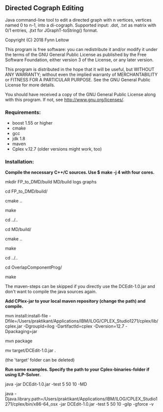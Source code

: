 ## Directed Cograph Editing
Java command-line tool to edit a directed graph with n vertices, vertices named 0 to n-1, into a di-cograph.
Supported input: .dot, .txt as matrix with 0/1 entries, .jtxt for JGraphT-toString() format.

Copyright (C) 2018 Fynn Leitow

This program is free software: you can redistribute it and/or modify
it under the terms of the GNU General Public License as published by
the Free Software Foundation, either version 3 of the License, or
any later version.

This program is distributed in the hope that it will be useful,
but WITHOUT ANY WARRANTY; without even the implied warranty of
MERCHANTABILITY or FITNESS FOR A PARTICULAR PURPOSE.  See the
GNU General Public License for more details.

You should have received a copy of the GNU General Public License
along with this program. If not, see <http://www.gnu.org/licenses/>.


### Requirements:
- boost 1.55 or higher
- cmake
- gcc
- jdk 1.8
- maven
- Cplex v.12.7 (older versions might work, too)

### Installation:

**Compile the necessary C++/C sources. Use $ make -j 4 with four cores.**

mkdir FP_to_DMD/build MD/build logs graphs

cd FP_to_DMD/build/

cmake ..

make

cd ../..


cd MD/build/

cmake ..

make

cd ../..


cd OverlapComponentProg/

make


The maven-steps can be skipped if you directly use the DCEdit-1.0.jar and don't want to compile the java sources again.

**Add CPlex-jar to your local maven repository (change the path) and compile.**

mvn install:install-file -Dfile=/Users/praktikant/Applications/IBM/ILOG/CPLEX_Studio1271/cplex/lib/cplex.jar -DgroupId=ilog -DartifactId=cplex -Dversion=12.7 -Dpackaging=jar

mvn package

mv target/DCEdit-1.0.jar .

(the 'target' folder can be deleted)

**Run some examples. Specify the path to your Cplex-binaries-folder if using ILP-Solver.**

java -jar DCEdit-1.0.jar -test 5 50 10 -MD

java -Djava.library.path=/Users/praktikant/Applications/IBM/ILOG/CPLEX_Studio1271/cplex/bin/x86-64_osx -jar DCEdit-1.0.jar -test 5 50 10 -gilp -gforce -v
